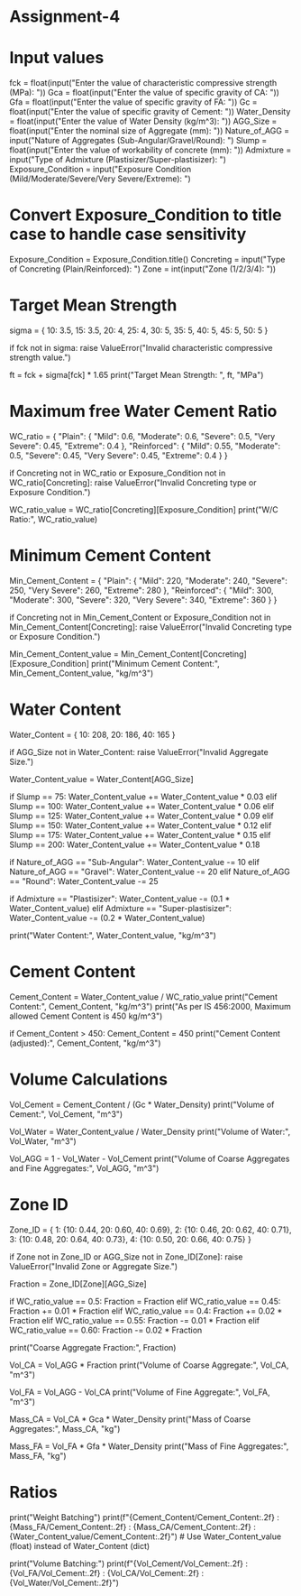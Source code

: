 # Assignment-4

# Input values
fck = float(input("Enter the value of characteristic compressive strength (MPa): "))
Gca = float(input("Enter the value of specific gravity of CA: "))
Gfa = float(input("Enter the value of specific gravity of FA: "))
Gc = float(input("Enter the value of specific gravity of Cement: "))
Water_Density = float(input("Enter the value of Water Density (kg/m^3): "))
AGG_Size = float(input("Enter the nominal size of Aggregate (mm): "))
Nature_of_AGG = input("Nature of Aggregates (Sub-Angular/Gravel/Round): ")
Slump = float(input("Enter the value of workability of concrete (mm): "))
Admixture = input("Type of Admixture (Plastisizer/Super-plastisizer): ")
Exposure_Condition = input("Exposure Condition (Mild/Moderate/Severe/Very Severe/Extreme): ")
# Convert Exposure_Condition to title case to handle case sensitivity
Exposure_Condition = Exposure_Condition.title()
Concreting = input("Type of Concreting (Plain/Reinforced): ")
Zone = int(input("Zone (1/2/3/4): "))

# Target Mean Strength
sigma = {
    10: 3.5,
    15: 3.5,
    20: 4,
    25: 4,
    30: 5,
    35: 5,
    40: 5,
    45: 5,
    50: 5
}

if fck not in sigma:
    raise ValueError("Invalid characteristic compressive strength value.")

ft = fck + sigma[fck] * 1.65
print("Target Mean Strength: ", ft, "MPa")

# Maximum free Water Cement Ratio
WC_ratio = {
    "Plain": {
        "Mild": 0.6,
        "Moderate": 0.6,
        "Severe": 0.5,
        "Very Severe": 0.45,
        "Extreme": 0.4
    },
    "Reinforced": {
        "Mild": 0.55,
        "Moderate": 0.5,
        "Severe": 0.45,
        "Very Severe": 0.45,
        "Extreme": 0.4
    }
}

if Concreting not in WC_ratio or Exposure_Condition not in WC_ratio[Concreting]:
    raise ValueError("Invalid Concreting type or Exposure Condition.")

WC_ratio_value = WC_ratio[Concreting][Exposure_Condition]
print("W/C Ratio:", WC_ratio_value)

# Minimum Cement Content
Min_Cement_Content = {
    "Plain": {
        "Mild": 220,
        "Moderate": 240,
        "Severe": 250,
        "Very Severe": 260,
        "Extreme": 280
    },
    "Reinforced": {
        "Mild": 300,
        "Moderate": 300,
        "Severe": 320,
        "Very Severe": 340,
        "Extreme": 360
    }
}

if Concreting not in Min_Cement_Content or Exposure_Condition not in Min_Cement_Content[Concreting]:
    raise ValueError("Invalid Concreting type or Exposure Condition.")

Min_Cement_Content_value = Min_Cement_Content[Concreting][Exposure_Condition]
print("Minimum Cement Content:", Min_Cement_Content_value, "kg/m^3")

# Water Content
Water_Content = {
    10: 208,
    20: 186,
    40: 165
}

if AGG_Size not in Water_Content:
    raise ValueError("Invalid Aggregate Size.")

Water_Content_value = Water_Content[AGG_Size]

if Slump == 75:
    Water_Content_value += Water_Content_value * 0.03
elif Slump == 100:
    Water_Content_value += Water_Content_value * 0.06
elif Slump == 125:
    Water_Content_value += Water_Content_value * 0.09
elif Slump == 150:
    Water_Content_value += Water_Content_value * 0.12
elif Slump == 175:
    Water_Content_value += Water_Content_value * 0.15
elif Slump == 200:
    Water_Content_value += Water_Content_value * 0.18

if Nature_of_AGG == "Sub-Angular":
    Water_Content_value -= 10
elif Nature_of_AGG == "Gravel":
    Water_Content_value -= 20
elif Nature_of_AGG == "Round":
    Water_Content_value -= 25

if Admixture == "Plastisizer":
    Water_Content_value -= (0.1 * Water_Content_value)
elif Admixture == "Super-plastisizer":
    Water_Content_value -= (0.2 * Water_Content_value)

print("Water Content:", Water_Content_value, "kg/m^3")

# Cement Content
Cement_Content = Water_Content_value / WC_ratio_value
print("Cement Content:", Cement_Content, "kg/m^3")
print("As per IS 456:2000, Maximum allowed Cement Content is 450 kg/m^3")

if Cement_Content > 450:
    Cement_Content = 450
print("Cement Content (adjusted):", Cement_Content, "kg/m^3")

# Volume Calculations
Vol_Cement = Cement_Content / (Gc * Water_Density)
print("Volume of Cement:", Vol_Cement, "m^3")

Vol_Water = Water_Content_value / Water_Density
print("Volume of Water:", Vol_Water, "m^3")

Vol_AGG = 1 - Vol_Water - Vol_Cement
print("Volume of Coarse Aggregates and Fine Aggregates:", Vol_AGG, "m^3")

# Zone ID
Zone_ID = {
    1: {10: 0.44, 20: 0.60, 40: 0.69},
    2: {10: 0.46, 20: 0.62, 40: 0.71},
    3: {10: 0.48, 20: 0.64, 40: 0.73},
    4: {10: 0.50, 20: 0.66, 40: 0.75}
}

if Zone not in Zone_ID or AGG_Size not in Zone_ID[Zone]:
    raise ValueError("Invalid Zone or Aggregate Size.")

Fraction = Zone_ID[Zone][AGG_Size]

if WC_ratio_value == 0.5:
    Fraction = Fraction
elif WC_ratio_value == 0.45:
    Fraction += 0.01 * Fraction
elif WC_ratio_value == 0.4:
    Fraction += 0.02 * Fraction
elif WC_ratio_value == 0.55:
    Fraction -= 0.01 * Fraction
elif WC_ratio_value == 0.60:
    Fraction -= 0.02 * Fraction

print("Coarse Aggregate Fraction:", Fraction)

Vol_CA = Vol_AGG * Fraction
print("Volume of Coarse Aggregate:", Vol_CA, "m^3")

Vol_FA = Vol_AGG - Vol_CA
print("Volume of Fine Aggregate:", Vol_FA, "m^3")

Mass_CA = Vol_CA * Gca * Water_Density
print("Mass of Coarse Aggregates:", Mass_CA, "kg")

Mass_FA = Vol_FA * Gfa * Water_Density
print("Mass of Fine Aggregates:", Mass_FA, "kg")

# Ratios
print("Weight Batching")
print(f"{Cement_Content/Cement_Content:.2f} : {Mass_FA/Cement_Content:.2f} : {Mass_CA/Cement_Content:.2f} : {Water_Content_value/Cement_Content:.2f}") # Use Water_Content_value (float) instead of Water_Content (dict)

print("Volume Batching:")
print(f"{Vol_Cement/Vol_Cement:.2f} : {Vol_FA/Vol_Cement:.2f} : {Vol_CA/Vol_Cement:.2f} : {Vol_Water/Vol_Cement:.2f}")
